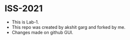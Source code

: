 # ISS-2021
* This is Lab-1.
* This repo was created by akshit garg and forked by me.
* Changes made on github GUI.
